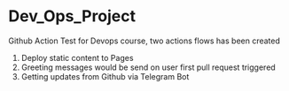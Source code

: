 # Dev_Ops_Project

Github Action Test for Devops course, two actions flows has been created
1. Deploy static content to Pages 
2. Greeting messages would be send on user first pull request triggered
3. Getting updates from Github via Telegram Bot
